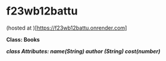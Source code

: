 # f23wb12battu
(hosted at )[https://f23wb12battu.onrender.com]

**Class: Books**

***class Attributes: name(String) author (String) cost(number)***